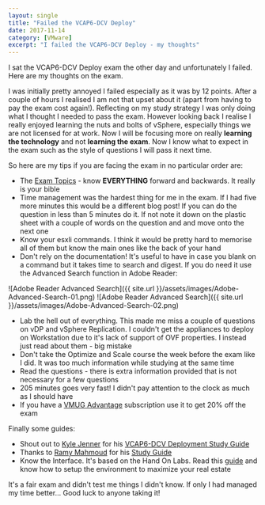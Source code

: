 ```yaml
---
layout: single
title: "Failed the VCAP6-DCV Deploy"
date: 2017-11-14
category: [VMware]
excerpt: "I failed the VCAP6-DCV Deploy - my thoughts"
---
```

I sat the VCAP6-DCV Deploy exam the other day and unfortunately I failed. Here are my thoughts on the exam.

I was initially pretty annoyed I failed especially as it was by 12 points. After a couple of hours I realised I am not that upset about it (apart from having to pay the exam cost again!). Reflecting on my study strategy I was only doing what I thought I needed to pass the exam. However looking back I realise I really enjoyed learning the nuts and bolts of vSphere, especially things we are not licensed for at work. Now I will be focusing more on really **learning the technology** and not **learning the exam**. Now I know what to expect in the exam such as the style of questions I will pass it next time.

So here are my tips if you are facing the exam in no particular order are:

* The [Exam Topics](https://mylearn.vmware.com/mgrReg/plan.cfm?plan=88753&ui=www_cert) - know **EVERYTHING** forward and backwards. It really is your bible
* Time management was the hardest thing for me in the exam. If I had five more minutes this would be a different blog post! If you can do the question in less than 5 minutes do it. If not note it down on the plastic sheet with a couple of words on the question and and move onto the next one
* Know your esxli commands. I think it would be pretty hard to memorise all of them but know the main ones like the back of your hand
* Don't rely on the documentation! It's useful to have in case you blank on a command but it takes time to search and digest. If you do need it use the Advanced Search function in Adobe Reader:

![Adobe Reader Advanced Search]({{ site.url }}/assets/images/Adobe-Advanced-Search-01.png)
![Adobe Reader Advanced Search]({{ site.url }}/assets/images/Adobe-Advanced-Search-02.png)

* Lab the hell out of everything. This made me miss a couple of questions on vDP and vSphere Replication. I couldn't get the appliances to deploy on Workstation due to it's lack of support of OVF properties. I instead just read about them - big mistake
* Don't take the Optimize and Scale course the week before the exam like I did. It was too much information while studying at the same time
* Read the questions - there is extra information provided that is not necessary for a few questions
* 205 minutes goes very fast! I didn't pay attention to the clock as much as I should have
* If you have a [VMUG Advantage](https://www.vmug.com/VMUG-Join/VMUG-Advantage) subscription use it to get 20% off the exam

Finally some guides:

* Shout out to [Kyle Jenner](https://twitter.com/kylejenneruk) for his [VCAP6-DCV Deployment Study Guide](http://www.vjenner.com/vcap6-dcv-deployment-study-guide/)
* Thanks to [Ramy Mahmoud](https://twitter.com/RamyMahmoud) for his [Study Guide](https://goo.gl/MbJQUX)
* Know the Interface. It's based on the Hand On Labs. Read this [guide](https://mylearn.vmware.com/lcms/web/portals/certification/VMware%20Certification%20Platform%20Interface.pdf) and know how to setup the environment to maximize your real estate

It's a fair exam and didn't test me things I didn't know. If only I had managed my time better... Good luck to anyone taking it!